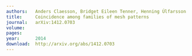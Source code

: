 ```yaml
---
authors:   Anders Claesson, Bridget Eileen Tenner, Henning Úlfarsson
title:     Coincidence among families of mesh patterns
journal:   arXiv:1412.0703
volume:    
pages:    
year:      2014
download:  http://arxiv.org/abs/1412.0703
---
```

